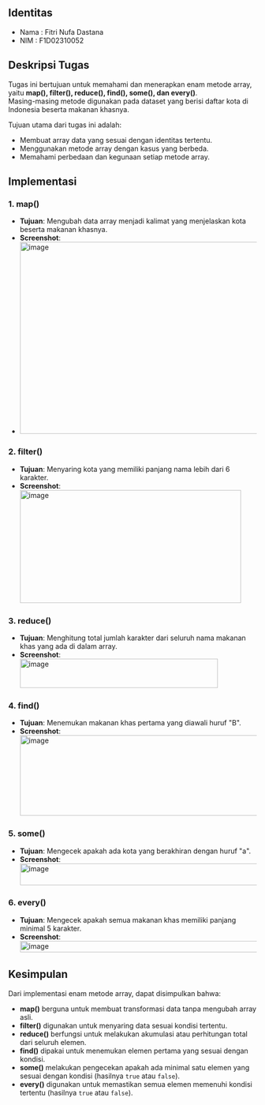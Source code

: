 ## Identitas
- Nama  : Fitri Nufa Dastana
- NIM   : F1D02310052

## Deskripsi Tugas
Tugas ini bertujuan untuk memahami dan menerapkan enam metode array, yaitu **map(), filter(), reduce(), find(), some(), dan every()**.  
Masing-masing metode digunakan pada dataset yang berisi daftar kota di Indonesia beserta makanan khasnya.  

Tujuan utama dari tugas ini adalah:  
- Membuat array data yang sesuai dengan identitas tertentu.  
- Menggunakan metode array dengan kasus yang berbeda.  
- Memahami perbedaan dan kegunaan setiap metode array.  

## Implementasi

### 1. map()
- **Tujuan**: Mengubah data array menjadi kalimat yang menjelaskan kota beserta makanan khasnya.  
- **Screenshot**:
- <img width="566" height="389" alt="image" src="https://github.com/user-attachments/assets/8eb57293-ef8c-4cd0-ab4b-ccc3dcfae19d" />

### 2. filter()
- **Tujuan**: Menyaring kota yang memiliki panjang nama lebih dari 6 karakter.  
- **Screenshot**:
  <img width="448" height="229" alt="image" src="https://github.com/user-attachments/assets/49b3237a-7b05-46bb-827b-7ef5b0cd727c" />

### 3. reduce()
- **Tujuan**: Menghitung total jumlah karakter dari seluruh nama makanan khas yang ada di dalam array.  
- **Screenshot**:
  <img width="401" height="59" alt="image" src="https://github.com/user-attachments/assets/9e4214e0-0906-4bf4-a308-900fb5ae3999" />
 
### 4. find()
- **Tujuan**: Menemukan makanan khas pertama yang diawali huruf "B".  
- **Screenshot**:
  <img width="887" height="163" alt="image" src="https://github.com/user-attachments/assets/78349c9f-ea9d-4b5b-948d-d68492da4939" />

### 5. some()
- **Tujuan**: Mengecek apakah ada kota yang berakhiran dengan huruf "a".   
- **Screenshot**:
  <img width="498" height="44" alt="image" src="https://github.com/user-attachments/assets/1c4d219a-9791-4fd3-a381-b589a3445489" />

### 6. every()
- **Tujuan**: Mengecek apakah semua makanan khas memiliki panjang minimal 5 karakter.  
- **Screenshot**:
  <img width="666" height="23" alt="image" src="https://github.com/user-attachments/assets/5fa6d564-7ec8-412e-aa45-ac8828b58675" />

## Kesimpulan
Dari implementasi enam metode array, dapat disimpulkan bahwa:  
- **map()** berguna untuk membuat transformasi data tanpa mengubah array asli.  
- **filter()** digunakan untuk menyaring data sesuai kondisi tertentu.  
- **reduce()** berfungsi untuk melakukan akumulasi atau perhitungan total dari seluruh elemen.  
- **find()** dipakai untuk menemukan elemen pertama yang sesuai dengan kondisi.  
- **some()** melakukan pengecekan apakah ada minimal satu elemen yang sesuai dengan kondisi (hasilnya `true` atau `false`).  
- **every()** digunakan untuk memastikan semua elemen memenuhi kondisi tertentu (hasilnya `true` atau `false`). 
